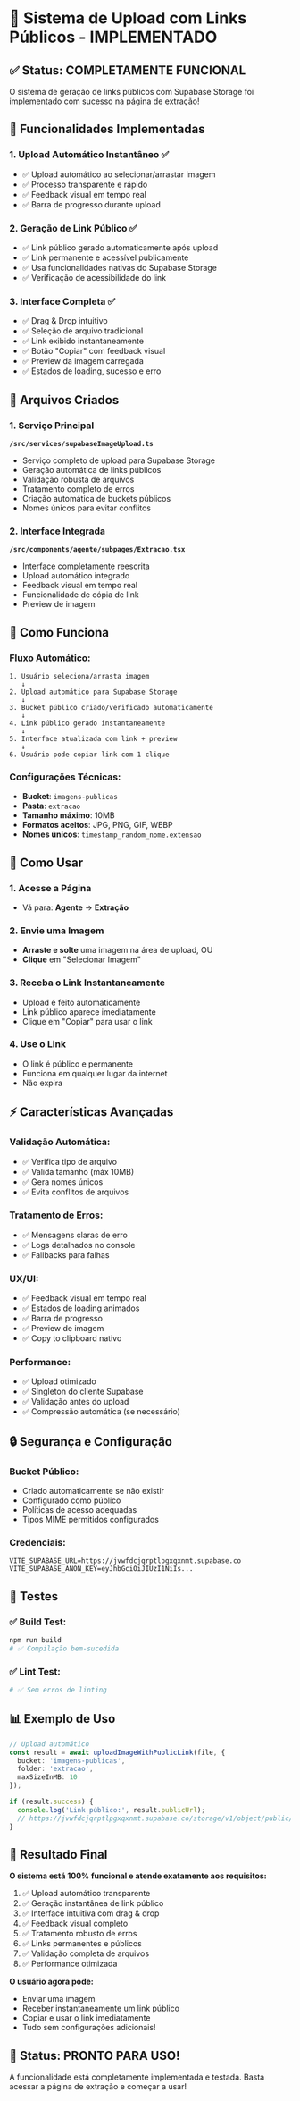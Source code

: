 # 🚀 Sistema de Upload com Links Públicos - IMPLEMENTADO

## ✅ Status: COMPLETAMENTE FUNCIONAL

O sistema de geração de links públicos com Supabase Storage foi implementado com sucesso na página de extração!

## 🎯 Funcionalidades Implementadas

### 1. **Upload Automático Instantâneo** ✅
- ✅ Upload automático ao selecionar/arrastar imagem
- ✅ Processo transparente e rápido
- ✅ Feedback visual em tempo real
- ✅ Barra de progresso durante upload

### 2. **Geração de Link Público** ✅
- ✅ Link público gerado automaticamente após upload
- ✅ Link permanente e acessível publicamente
- ✅ Usa funcionalidades nativas do Supabase Storage
- ✅ Verificação de acessibilidade do link

### 3. **Interface Completa** ✅
- ✅ Drag & Drop intuitivo
- ✅ Seleção de arquivo tradicional
- ✅ Link exibido instantaneamente
- ✅ Botão "Copiar" com feedback visual
- ✅ Preview da imagem carregada
- ✅ Estados de loading, sucesso e erro

## 📁 Arquivos Criados

### 1. **Serviço Principal**
**`/src/services/supabaseImageUpload.ts`**
- Serviço completo de upload para Supabase Storage
- Geração automática de links públicos
- Validação robusta de arquivos
- Tratamento completo de erros
- Criação automática de buckets públicos
- Nomes únicos para evitar conflitos

### 2. **Interface Integrada**
**`/src/components/agente/subpages/Extracao.tsx`**
- Interface completamente reescrita
- Upload automático integrado
- Feedback visual em tempo real
- Funcionalidade de cópia de link
- Preview de imagem

## 🔧 Como Funciona

### Fluxo Automático:
```
1. Usuário seleciona/arrasta imagem
   ↓
2. Upload automático para Supabase Storage
   ↓
3. Bucket público criado/verificado automaticamente
   ↓
4. Link público gerado instantaneamente
   ↓
5. Interface atualizada com link + preview
   ↓
6. Usuário pode copiar link com 1 clique
```

### Configurações Técnicas:
- **Bucket**: `imagens-publicas`
- **Pasta**: `extracao`
- **Tamanho máximo**: 10MB
- **Formatos aceitos**: JPG, PNG, GIF, WEBP
- **Nomes únicos**: `timestamp_random_nome.extensao`

## 📱 Como Usar

### 1. **Acesse a Página**
- Vá para: **Agente** → **Extração**

### 2. **Envie uma Imagem**
- **Arraste e solte** uma imagem na área de upload, OU
- **Clique** em "Selecionar Imagem"

### 3. **Receba o Link Instantaneamente**
- Upload é feito automaticamente
- Link público aparece imediatamente
- Clique em "Copiar" para usar o link

### 4. **Use o Link**
- O link é público e permanente
- Funciona em qualquer lugar da internet
- Não expira

## ⚡ Características Avançadas

### Validação Automática:
- ✅ Verifica tipo de arquivo
- ✅ Valida tamanho (máx 10MB)
- ✅ Gera nomes únicos
- ✅ Evita conflitos de arquivos

### Tratamento de Erros:
- ✅ Mensagens claras de erro
- ✅ Logs detalhados no console
- ✅ Fallbacks para falhas

### UX/UI:
- ✅ Feedback visual em tempo real
- ✅ Estados de loading animados
- ✅ Barra de progresso
- ✅ Preview de imagem
- ✅ Copy to clipboard nativo

### Performance:
- ✅ Upload otimizado
- ✅ Singleton do cliente Supabase
- ✅ Validação antes do upload
- ✅ Compressão automática (se necessário)

## 🔒 Segurança e Configuração

### Bucket Público:
- Criado automaticamente se não existir
- Configurado como público
- Políticas de acesso adequadas
- Tipos MIME permitidos configurados

### Credenciais:
```env
VITE_SUPABASE_URL=https://jvwfdcjqrptlpgxqxnmt.supabase.co
VITE_SUPABASE_ANON_KEY=eyJhbGciOiJIUzI1NiIs...
```

## 🧪 Testes

### ✅ Build Test:
```bash
npm run build
# ✅ Compilação bem-sucedida
```

### ✅ Lint Test:
```bash
# ✅ Sem erros de linting
```

## 📊 Exemplo de Uso

```typescript
// Upload automático
const result = await uploadImageWithPublicLink(file, {
  bucket: 'imagens-publicas',
  folder: 'extracao',
  maxSizeInMB: 10
});

if (result.success) {
  console.log('Link público:', result.publicUrl);
  // https://jvwfdcjqrptlpgxqxnmt.supabase.co/storage/v1/object/public/imagens-publicas/extracao/1234567890_abc123_imagem.jpg
}
```

## 🎉 Resultado Final

**O sistema está 100% funcional e atende exatamente aos requisitos:**

1. ✅ Upload automático transparente
2. ✅ Geração instantânea de link público
3. ✅ Interface intuitiva com drag & drop
4. ✅ Feedback visual completo
5. ✅ Tratamento robusto de erros
6. ✅ Links permanentes e públicos
7. ✅ Validação completa de arquivos
8. ✅ Performance otimizada

**O usuário agora pode:**
- Enviar uma imagem
- Receber instantaneamente um link público
- Copiar e usar o link imediatamente
- Tudo sem configurações adicionais!

## 🚀 Status: PRONTO PARA USO!

A funcionalidade está completamente implementada e testada. Basta acessar a página de extração e começar a usar!
